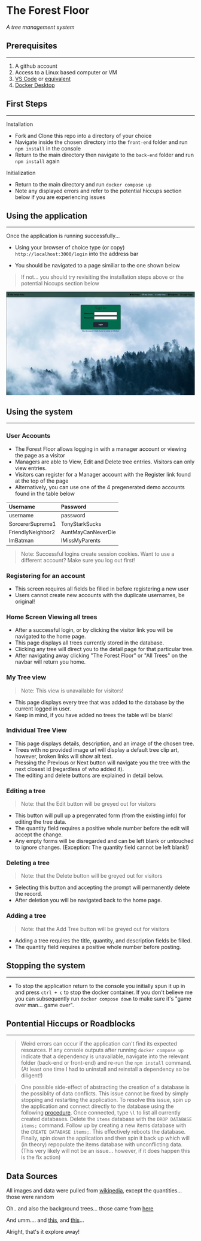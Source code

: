 # The Forest Floor

_A tree management system_

## Prerequisites
---
1. A github account
2. Access to a Linux based computer or VM
2. [VS Code](https://code.visualstudio.com/download) or [equivalent](https://www.g2.com/products/visual-studio-code/competitors/alternatives)
3. [Docker Desktop](https://www.docker.com/products/docker-desktop/)

## First Steps

---

Installation

- Fork and Clone this repo into a directory of your choice
- Navigate inside the chosen directory into the `front-end` folder and run `npm install` in the console
- Return to the main directory then navigate to the `back-end` folder and run `npm install` again

Initialization

- Return to the main directory and run `docker compose up`
- Note any displayed errors and refer to the potential hiccups section below if you are experiencing issues

## Using the application

---

Once the application is running successfully...

- Using your browser of choice type (or copy) `http://localhost:3000/login` into the address bar

- You should be navigated to a page similiar to the one shown below
> If not... you should try revisiting the installation steps above or the potential hiccups section below

![alt text](./Assets/login.gif "Login Page")

## Using the system

---

### User Accounts
- The Forest Floor allows logging in with a manager account or viewing the page as a visitor
- Managers are able to View, Edit and Delete tree entries. Visitors can only view entries.
- Visitors can register for a Manager account with the Register link found at the top of the page 
- Alternatively, you can use one of the 4 pregenerated demo accounts found in the table below

| Username          |           Password | 
|:------------------|:-------------------|
| username          | password           |
| SorcererSupreme1  | TonyStarkSucks     | 
| FriendlyNeighbor2 | AuntMayCanNeverDie |
| ImBatman          | IMissMyParents     |

> Note: Successful logins create session cookies. Want to use a different account? Make sure you log out first!

### Registering for an account
  - This screen requires all fields be filled in before registering a new user
  - Users cannot create new accounts with the duplicate usernames, be original!

### Home Screen Viewing all trees
  - After a successful login, or by clicking the visitor link you will be navigated to the home page. 
  - This page displays all trees currently stored in the database.
  - Clicking any tree will direct you to the detail page for that particular tree.
  - After navigating away clicking "The Forest Floor" or "All Trees" on the navbar will return you home. 

### My Tree view
  > Note: This view is unavailable for visitors!
  - This page displays every tree that was added to the database by the current logged in user.
  - Keep in mind, if you have added no trees the table will be blank!

### Individual Tree View
  - This page displays details, description, and an image of the chosen tree.
  - Trees with no provided image url will display a default tree clip art, however, broken links will show alt text.
  - Pressing the Previous or Next button will navigate you the tree with the next closest id (regardless of who added it).
  - The editing and delete buttons are explained in detail below.

### Editing a tree
  > Note: that the Edit button will be greyed out for visitors
  - This button will pull up a pregenrated form (from the existing info) for editing the tree data.
  - The quantity field requires a positive whole number before the edit will accept the change.
  - Any empty forms will be disregarded and can be left blank or untouched to ignore changes. (Exception: The quantity field cannot be left blank!)

### Deleting a tree
  > Note: that the Delete button will be greyed out for visitors
  - Selecting this button and accepting the prompt will permanently delete the record.
  - After deletion you will be navigated back to the home page.

### Adding a tree
  > Note: that the Add Tree button will be greyed out for visitors
  - Adding a tree requires the title, quantity, and description fields be filled.
  - The quantity field requires a positive whole number before posting.

## Stopping the system
---
 - To stop the application return to the console you initially spun it up in and press ```ctrl + c``` to stop the docker container.  If you don't believe me you can subsequently run ```docker compose down``` to make sure it's "game over man... game over".

## Pontential Hiccups or Roadblocks

---
> Weird errors can occur if the application can't find its expected resources.  If any console outputs after running ```docker compose up``` indicate that a dependency is unavailable, navigate into the relevant folder (back-end or front-end) and re-run the ```npm install``` command. (At least one time I had to uninstall and reinstall a dependency so be diligent!)

> One possible side-effect of abstracting the creation of a database is the possiblity of data conflicts.  This issue cannot be fixed by simply stopping and restarting the application.  To resolve this issue, spin up the application and connect directly to the database using the following [procedure](https://stackoverflow.com/questions/37694987/connecting-to-postgresql-in-a-docker-container-from-outside). Once connected, type ```\l``` to list all currently created databases.  Delete the ```items``` database with the ```DROP DATABASE items;``` command.  Follow up by creating a new items database with the ```CREATE DATABASE items;```.  This effectively reboots the database. Finally, spin down the application and then spin it back up which will (in theory) repopulate the items database with unconflicting data.  (This very likely will not be an issue... however, if it does happen this is the fix action)




## Data Sources
All images and data were pulled from [wikipedia](https://en.wikipedia.org/wiki/Category:Trees_of_North_America), except the quantities... those were random

Oh.. and also the background trees... those came from [here](https://www.pexels.com/photo/trees-with-fog-158672/)

And umm.... and [this](https://pixabay.com/vectors/oak-tree-forest-wood-plant-nature-156092/), and [this](https://www.flaticon.com/free-icon/tree_489969?term=tree&page=1&position=9&origin=tag&related_id=489969)...

Alright, that's it explore away!

